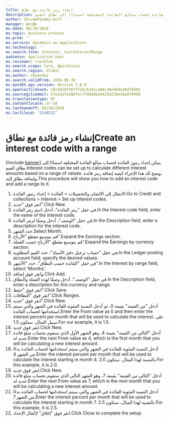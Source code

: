 ```yaml
---
title: إنشاء رمز فائدة مع نطاق
description: يمكن إعداد رموز الفائدة لحساب مبالغ الفائدة المختلفة استنادًا إلى نطاق القيم.
author: ShivamPandey-msft
manager: AnnBe
ms.date: 08/29/2018
ms.topic: business-process
ms.prod: ''
ms.service: dynamics-ax-applications
ms.technology: ''
ms.search.form: Interest, CustInterestRange
audience: Application User
ms.reviewer: roschlom
ms.search.scope: Core, Operations
ms.search.region: Global
ms.author: shpandey
ms.search.validFrom: 2016-06-30
ms.dyn365.ops.version: Version 7.0.0
ms.openlocfilehash: c0c5b20ff6fff2bc62daca68c46e949a38df8d92
ms.sourcegitcommit: 57e1dafa186fec77ddd8ba9425d238e36e0f0998
ms.translationtype: HT
ms.contentlocale: ar-SA
ms.lasthandoff: 03/18/2020
ms.locfileid: "3140252"
---
```

# <a name="create-an-interest-code-with-a-range"></a><span data-ttu-id="3aba9-103">إنشاء رمز فائدة مع نطاق</span><span class="sxs-lookup"><span data-stu-id="3aba9-103">Create an interest code with a range</span></span>

[!include [banner](../../includes/banner.md)]
<span data-ttu-id="3aba9-104">يمكن إعداد رموز الفائدة لحساب مبالغ الفائدة المختلفة استنادًا إلى نطاق القيم.</span><span class="sxs-lookup"><span data-stu-id="3aba9-104">Interest codes can be set up to calculate different interest amounts based on a range of values.</span></span> <span data-ttu-id="3aba9-105">يوضح لك هذا الإجراء كيفية إضافة رمز فائدة وإضافة نطاق إليه.</span><span class="sxs-lookup"><span data-stu-id="3aba9-105">This procedure will show you how to add an interest code and add a range to it.</span></span>

1. <span data-ttu-id="3aba9-106">الانتقال إلى الائتمان والتحصيلات > الفائدة > إعداد رموز الفائدة.</span><span class="sxs-lookup"><span data-stu-id="3aba9-106">Go to Credit and collections > Interest > Set up interest codes.</span></span>
2. <span data-ttu-id="3aba9-107">انقر فوق "جديد".</span><span class="sxs-lookup"><span data-stu-id="3aba9-107">Click New.</span></span>
3. <span data-ttu-id="3aba9-108">في حقل "رمز الفائدة"، أدخل اسم رمز الفائدة.</span><span class="sxs-lookup"><span data-stu-id="3aba9-108">In the Interest code field, enter the name of the interest code.</span></span>
4. <span data-ttu-id="3aba9-109">في حقل "الوصف"، أدخل وصفًا لرمز الفائدة.</span><span class="sxs-lookup"><span data-stu-id="3aba9-109">In the Description field, enter a description for the interest code.</span></span>
5. <span data-ttu-id="3aba9-110">حدد الشهر.</span><span class="sxs-lookup"><span data-stu-id="3aba9-110">Select Month.</span></span>
6. <span data-ttu-id="3aba9-111">قم بتوسيع مقطع "الأرباح‬".</span><span class="sxs-lookup"><span data-stu-id="3aba9-111">Expand the Earnings section.</span></span>
7. <span data-ttu-id="3aba9-112">قم بتوسيع مقطع "الأرباح حسب العملة‬".</span><span class="sxs-lookup"><span data-stu-id="3aba9-112">Expand the Earnings by currency section.</span></span>
8. <span data-ttu-id="3aba9-113">في حقل "‏‫حساب ترحيل دفتر الأستاذ‬"، حدد القيم المطلوبة.</span><span class="sxs-lookup"><span data-stu-id="3aba9-113">In the Ledger posting account field, specify the desired values.</span></span>
9. <span data-ttu-id="3aba9-114">في حقل "الفائدة حسب النطاق"، حدد "الأشهر".</span><span class="sxs-lookup"><span data-stu-id="3aba9-114">In the Interest by range field, select 'Months'.</span></span>
10. <span data-ttu-id="3aba9-115">وانقر فوق إضافة.</span><span class="sxs-lookup"><span data-stu-id="3aba9-115">Click Add.</span></span>
11. <span data-ttu-id="3aba9-116">في حقل "الوصف"، أدخل وصفًا لهذه العملة والنطاق.</span><span class="sxs-lookup"><span data-stu-id="3aba9-116">In the Description field, enter a description for this currency and range.</span></span>
12. <span data-ttu-id="3aba9-117">انقر فوق "حفظ".</span><span class="sxs-lookup"><span data-stu-id="3aba9-117">Click Save.</span></span>
13. <span data-ttu-id="3aba9-118">انقر فوق "النطاقات".</span><span class="sxs-lookup"><span data-stu-id="3aba9-118">Click Ranges.</span></span>
14. <span data-ttu-id="3aba9-119">انقر فوق "جديد".</span><span class="sxs-lookup"><span data-stu-id="3aba9-119">Click New.</span></span>
15. <span data-ttu-id="3aba9-120">أدخل "من القيمة" بقيمة 0، ثم أدخل النسبة المئوية للفائدة في الشهر والتي سيتم استخدامها لحساب الفائدة.</span><span class="sxs-lookup"><span data-stu-id="3aba9-120">Enter the From value as 0 and then enter the interest percent per month that will be used to calculate the interest.</span></span> <span data-ttu-id="3aba9-121">على سبيل المثال، ستكون 1.5.</span><span class="sxs-lookup"><span data-stu-id="3aba9-121">For our example, it is 1.5.</span></span>
16. <span data-ttu-id="3aba9-122">انقر فوق جديد.</span><span class="sxs-lookup"><span data-stu-id="3aba9-122">Click New.</span></span>
17. <span data-ttu-id="3aba9-123">أدخل "التالي من القيمة" بقيمة 4، وهو الشهر الأول الذي ستقوم بحساب مبلغ فائدة جديد له.</span><span class="sxs-lookup"><span data-stu-id="3aba9-123">Enter the next From value as 4, which is the first month that you will be calculating a new interest amount.</span></span>
18. <span data-ttu-id="3aba9-124">أدخل النسبة المئوية للفائدة في الشهر والتي سيتم استخدامها لحساب الفائدة بدءًا من الشهر 4.</span><span class="sxs-lookup"><span data-stu-id="3aba9-124">Enter the interest percent per month that will be used to calculate the interest starting in month 4.</span></span> <span data-ttu-id="3aba9-125">بالنسبة لهذا المثال، ستكون 2.0.</span><span class="sxs-lookup"><span data-stu-id="3aba9-125">For this example, it is 2.0.</span></span>
19. <span data-ttu-id="3aba9-126">انقر فوق جديد.</span><span class="sxs-lookup"><span data-stu-id="3aba9-126">Click New.</span></span>
20. <span data-ttu-id="3aba9-127">أدخل "التالي من القيمة" بقيمة 7، وهو الشهر التالي الذي ستقوم بحساب مبلغ فائدة جديد له.</span><span class="sxs-lookup"><span data-stu-id="3aba9-127">Enter the next From value as 7, which is the next month that you will be calculating a new interest amount.</span></span>
21. <span data-ttu-id="3aba9-128">أدخل النسبة المئوية للفائدة في الشهر والتي سيتم استخدامها لحساب الفائدة بدءًا من الشهر 7.</span><span class="sxs-lookup"><span data-stu-id="3aba9-128">Enter the interest percent per month that will be used to calculate the interest starting in month 7.</span></span> <span data-ttu-id="3aba9-129">بالنسبة لهذا المثال، ستكون 2.5.</span><span class="sxs-lookup"><span data-stu-id="3aba9-129">For this example, it is 2.5.</span></span>
22. <span data-ttu-id="3aba9-130">انقر فوق "إغلاق" لإكمال الإعداد.</span><span class="sxs-lookup"><span data-stu-id="3aba9-130">Click Close to complete the setup.</span></span>

